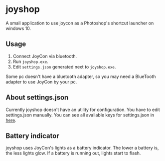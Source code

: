 # joyshop

A small application to use joycon as a Photoshop's shortcut launcher on windows 10.

## Usage

1. Connect JoyCon via bluetooth.
2. Run `joyshop.exe`.
3. Edit `settings.json` generated next to `joyshop.exe`.

Some pc doesn't have a bluetooth adapter, so you may need a BlueTooth adapter to use JoyCon by your pc.

## About settings.json

Currently joyshop doesn't have an utility for configuration.
You have to edit settings.json manually.
You can see all available keys for settings.json in [here](https://github.com/SofiaWinters/joyshop/blob/main/src/configuration.rs#L10-L191).

## Battery indicator

joyshop uses JoyCon's lights as a battery indicator.
The lower a battery is, the less lights glow.
If a battery is running out, lights start to flash.
